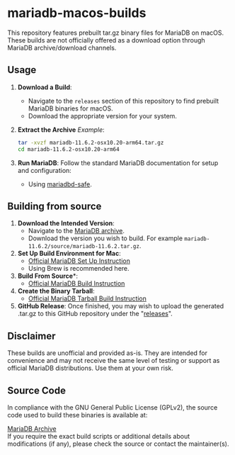 # mariadb-macos-builds

This repository features prebuilt tar.gz binary files for MariaDB on macOS. These builds are not officially offered as a download option through MariaDB archive/download channels.

## Usage
1. **Download a Build**:
   - Navigate to the `releases` section of this repository to find prebuilt MariaDB binaries for macOS.
   - Download the appropriate version for your system.

2. **Extract the Archive** _Example_:
   ```bash
   tar -xvzf mariadb-11.6.2-osx10.20-arm64.tar.gz
   cd mariadb-11.6.2-osx10.20-arm64

3. **Run MariaDB**:
   Follow the standard MariaDB documentation for setup and configuration:  
   - Using [mariadbd-safe](https://mariadb.com/kb/en/mariadbd-safe/).

## Building from source
1. **Download the Intended Version**:
   - Navigate to the [MariaDB archive](https://archive.mariadb.org/).
   - Download the version you wish to build. For example `mariadb-11.6.2/source/mariadb-11.6.2.tar.gz`.
2. **Set Up Build Environment for Mac**:
   - [Official MariaDB Set Up Instruction](https://mariadb.com/kb/en/Build_Environment_Setup_for_Mac/)
   - Using Brew is recommended here.
3. **Build From Source***:
   - [Official MariaDB Build Instruction](https://mariadb.com/kb/en/generic-build-instructions/)
4. **Create the Binary Tarball**:
   - [Official MariaDB Tarball Build Instruction](https://mariadb.com/kb/en/creating-the-mariadb-binary-tarball/)
5. **GitHub Release**:
   Once finished, you may wish to upload the generated .tar.gz to this GitHub repository under the "[releases](https://github.com/musa11971/mariadb-macos-builds)".

## Disclaimer
These builds are unofficial and provided as-is. They are intended for convenience and may not receive the same level of testing or support as official MariaDB distributions. Use them at your own risk.

## Source Code
In compliance with the GNU General Public License (GPLv2), the source code used to build these binaries is available at:  

[MariaDB Archive](https://archive.mariadb.org/)  
If you require the exact build scripts or additional details about modifications (if any), please check the source or contact the maintainer(s).